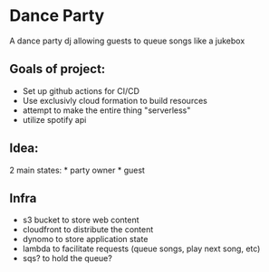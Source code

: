 # Dance Party
A dance party dj allowing guests to queue songs like a jukebox

## Goals of project:
* Set up github actions for CI/CD
* Use exclusivly cloud formation to build resources
* attempt to make the entire thing "serverless"
* utilize spotify api

## Idea:
2 main states: 
    * party owner
    * guest

## Infra
* s3 bucket to store web content
* cloudfront to distribute the content
* dynomo to store application state
* lambda to facilitate requests (queue songs, play next song, etc)
* sqs? to hold the queue?